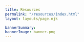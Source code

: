 ```yaml
---
title: Resources
permalink: "/resources/index.html"
layout: layouts/page.njk

bannerSummary: 
bannerImage: banner.png
---
```



